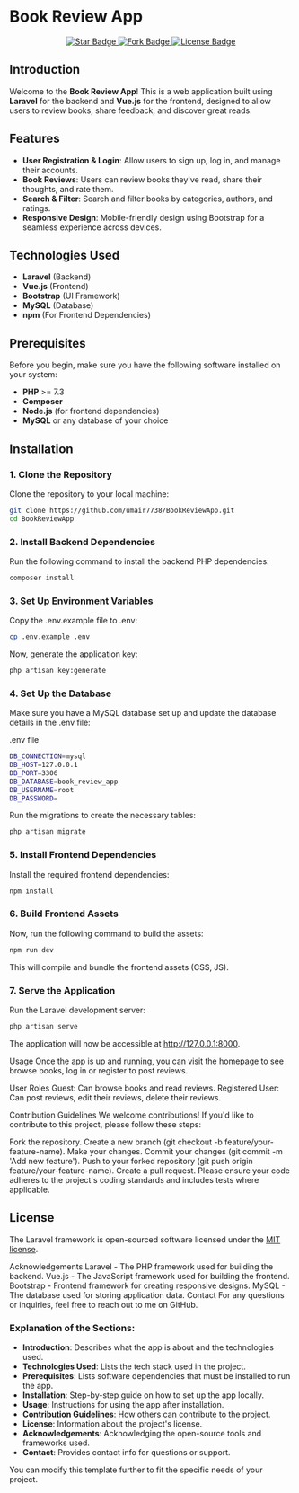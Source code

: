 # Book Review App

<p align="center">
  <a href="https://github.com/umair7738/BookReviewApp">
    <img src="https://img.shields.io/github/stars/umair7738/BookReviewApp?style=social" alt="Star Badge">
  </a>
  <a href="https://github.com/umair7738/BookReviewApp">
    <img src="https://img.shields.io/github/forks/umair7738/BookReviewApp?style=social" alt="Fork Badge">
  </a>
  <a href="https://github.com/umair7738/BookReviewApp">
    <img src="https://img.shields.io/github/license/umair7738/BookReviewApp?style=flat-square" alt="License Badge">
  </a>
</p>

## Introduction

Welcome to the **Book Review App**! This is a web application built using **Laravel** for the backend and **Vue.js** for the frontend, designed to allow users to review books, share feedback, and discover great reads.

## Features

- **User Registration & Login**: Allow users to sign up, log in, and manage their accounts.
- **Book Reviews**: Users can review books they've read, share their thoughts, and rate them.
- **Search & Filter**: Search and filter books by categories, authors, and ratings.
- **Responsive Design**: Mobile-friendly design using Bootstrap for a seamless experience across devices.

## Technologies Used

- **Laravel** (Backend)
- **Vue.js** (Frontend)
- **Bootstrap** (UI Framework)
- **MySQL** (Database)
- **npm** (For Frontend Dependencies)

## Prerequisites

Before you begin, make sure you have the following software installed on your system:

- **PHP** >= 7.3
- **Composer**
- **Node.js** (for frontend dependencies)
- **MySQL** or any database of your choice

## Installation


### 1. Clone the Repository
Clone the repository to your local machine:

```bash
git clone https://github.com/umair7738/BookReviewApp.git
cd BookReviewApp
```

### 2. Install Backend Dependencies
Run the following command to install the backend PHP dependencies:
```bash
composer install
```

### 3. Set Up Environment Variables
Copy the .env.example file to .env:
```bash
cp .env.example .env
```

Now, generate the application key:
```bash
php artisan key:generate
```


### 4. Set Up the Database
Make sure you have a MySQL database set up and update the database details in the .env file:

.env file
```bash
DB_CONNECTION=mysql
DB_HOST=127.0.0.1
DB_PORT=3306
DB_DATABASE=book_review_app
DB_USERNAME=root
DB_PASSWORD=
```

Run the migrations to create the necessary tables:
```bash
php artisan migrate
```


### 5. Install Frontend Dependencies
Install the required frontend dependencies:
```bash
npm install
```


### 6. Build Frontend Assets
Now, run the following command to build the assets:
```bash
npm run dev
```
This will compile and bundle the frontend assets (CSS, JS).


### 7. Serve the Application
Run the Laravel development server:
```bash
php artisan serve
```
The application will now be accessible at http://127.0.0.1:8000.

Usage
Once the app is up and running, you can visit the homepage to see browse books, log in or register to post reviews.

User Roles
Guest: Can browse books and read reviews.
Registered User: Can post reviews, edit their reviews, delete their reviews.

Contribution Guidelines
We welcome contributions! If you'd like to contribute to this project, please follow these steps:

Fork the repository.
Create a new branch (git checkout -b feature/your-feature-name).
Make your changes.
Commit your changes (git commit -m 'Add new feature').
Push to your forked repository (git push origin feature/your-feature-name).
Create a pull request.
Please ensure your code adheres to the project's coding standards and includes tests where applicable.

## License
The Laravel framework is open-sourced software licensed under the [MIT license](https://opensource.org/licenses/MIT).

Acknowledgements
Laravel - The PHP framework used for building the backend.
Vue.js - The JavaScript framework used for building the frontend.
Bootstrap - Frontend framework for creating responsive designs.
MySQL - The database used for storing application data.
Contact
For any questions or inquiries, feel free to reach out to me on GitHub.


### Explanation of the Sections:

- **Introduction**: Describes what the app is about and the technologies used.
- **Technologies Used**: Lists the tech stack used in the project.
- **Prerequisites**: Lists software dependencies that must be installed to run the app.
- **Installation**: Step-by-step guide on how to set up the app locally.
- **Usage**: Instructions for using the app after installation.
- **Contribution Guidelines**: How others can contribute to the project.
- **License**: Information about the project's license.
- **Acknowledgements**: Acknowledging the open-source tools and frameworks used.
- **Contact**: Provides contact info for questions or support.

You can modify this template further to fit the specific needs of your project.